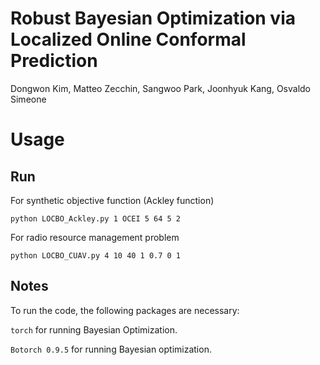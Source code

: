 # Robust Bayesian Optimization via Localized Online Conformal Prediction

Dongwon Kim, Matteo Zecchin, Sangwoo Park, Joonhyuk Kang, Osvaldo Simeone

Usage
=====

## Run
For synthetic objective function (Ackley function)

```python LOCBO_Ackley.py 1 OCEI 5 64 5 2```

For radio resource management problem

```python LOCBO_CUAV.py 4 10 40 1 0.7 0 1```


## Notes
To run the code, the following packages are necessary:

```torch``` for running Bayesian Optimization.

```Botorch 0.9.5``` for running Bayesian optimization.
